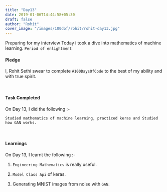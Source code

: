 ```yaml
---
title: "Day13"
date: 2019-01-06T14:44:58+05:30
draft: false
author: "Rohit"
cover_image: "/images/100dof/rohit/rohit-day13.jpg"
---
```

Preparing for my interview Today i took a dive into mathematics of machine learning. `Period of enlightment`
<!--more-->
#### Pledge
I, Rohit Sethi swear to complete `#100DaysOfCode` to the best of my ability and with true spirit.

<br>

#### Task Completed
On Day 13, I did the following :-

```
Studied mathematics of machine learning, practiced keras and Studied how GAN works.
```
<br>

#### Learnings
On Day 13, I learnt the following :-

1. `Engineering Mathematics` is really useful.

2. `Model Class Api` of keras.

3. Generating MNIST images from noise with `GAN`.

